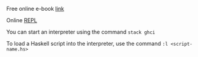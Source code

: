 Free online e-book [link](http://learnyouahaskell.com/chapters)

Online [REPL](https://tryhaskell.org/)


You can start an interpreter using the command `stack ghci` 

To load a Haskell script into the interpreter, use the command `:l <script-name.hs>`

